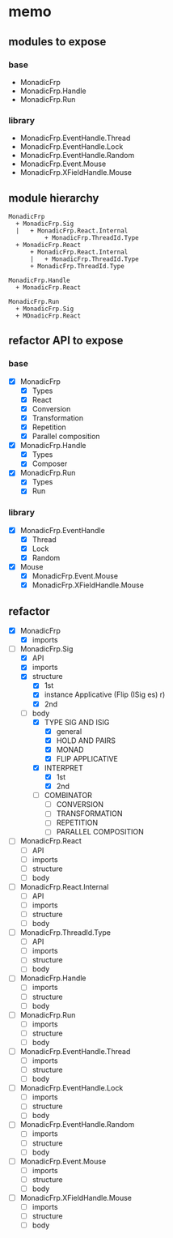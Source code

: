 memo
====

modules to expose
-----------------

### base

* MonadicFrp
* MonadicFrp.Handle
* MonadicFrp.Run

### library

* MonadicFrp.EventHandle.Thread
* MonadicFrp.EventHandle.Lock
* MonadicFrp.EventHandle.Random
* MonadicFrp.Event.Mouse
* MonadicFrp.XFieldHandle.Mouse

module hierarchy
----------------

```
MonadicFrp
  + MonadicFrp.Sig
  |   + MonadicFrp.React.Internal
          + MonadicFrp.ThreadId.Type
  + MonadicFrp.React
      + MonadicFrp.React.Internal
      |   + MonadicFrp.ThreadId.Type
      + MonadicFrp.ThreadId.Type
```

```
MonadicFrp.Handle
  + MonadicFrp.React
```

```
MonadicFrp.Run
  + MonadicFrp.Sig
  + MOnadicFrp.React
```

refactor API to expose
----------------------

### base

* [x] MonadicFrp
	+ [x] Types
	+ [x] React
	+ [x] Conversion
	+ [x] Transformation
	+ [x] Repetition
	+ [x] Parallel composition
* [x] MonadicFrp.Handle
	+ [x] Types
	+ [x] Composer
* [x] MonadicFrp.Run
	+ [x] Types
	+ [x] Run

### library

* [x] MonadicFrp.EventHandle
	+ [x] Thread
	+ [x] Lock
	+ [x] Random
* [x] Mouse
	+ [x] MonadicFrp.Event.Mouse
	+ [x] MonadicFrp.XFieldHandle.Mouse

refactor
--------

* [x] MonadicFrp
	+ [x] imports
* [ ] MonadicFrp.Sig
	+ [x] API
	+ [x] imports
	+ [x] structure
		- [x] 1st
		- [x] instance Applicative (Flip (ISig es) r)
		- [x] 2nd
	+ [ ] body
		- [x] TYPE SIG AND ISIG
			* [x] general
			* [x] HOLD AND PAIRS
			* [x] MONAD
			* [x] FLIP APPLICATIVE
		- [x] INTERPRET
			* [x] 1st
			* [x] 2nd
		- [ ] COMBINATOR
			* [ ] CONVERSION
			* [ ] TRANSFORMATION
			* [ ] REPETITION
			* [ ] PARALLEL COMPOSITION
* [ ] MonadicFrp.React
	+ [ ] API
	+ [ ] imports
	+ [ ] structure
	+ [ ] body
* [ ] MonadicFrp.React.Internal
	+ [ ] API
	+ [ ] imports
	+ [ ] structure
	+ [ ] body
* [ ] MonadicFrp.ThreadId.Type
	+ [ ] API
	+ [ ] imports
	+ [ ] structure
	+ [ ] body
* [ ] MonadicFrp.Handle
	+ [ ] imports
	+ [ ] structure
	+ [ ] body
* [ ] MonadicFrp.Run
	+ [ ] imports
	+ [ ] structure
	+ [ ] body
* [ ] MonadicFrp.EventHandle.Thread
	+ [ ] imports
	+ [ ] structure
	+ [ ] body
* [ ] MonadicFrp.EventHandle.Lock
	+ [ ] imports
	+ [ ] structure
	+ [ ] body
* [ ] MonadicFrp.EventHandle.Random
	+ [ ] imports
	+ [ ] structure
	+ [ ] body
* [ ] MonadicFrp.Event.Mouse
	+ [ ] imports
	+ [ ] structure
	+ [ ] body
* [ ] MonadicFrp.XFieldHandle.Mouse
	+ [ ] imports
	+ [ ] structure
	+ [ ] body
